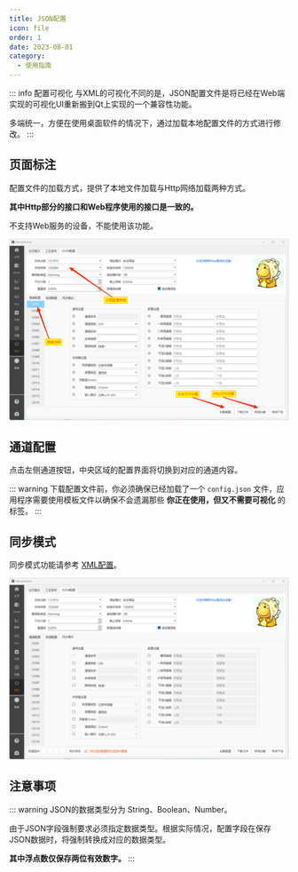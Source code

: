 ```yaml
---
title: JSON配置
icon: file
order: 1
date: 2023-08-01
category:
  - 使用指南
---
```


::: info 配置可视化
与XML的可视化不同的是，JSON配置文件是将已经在Web端实现的可视化UI重新搬到Qt上实现的一个兼容性功能。

多端统一，方便在使用桌面软件的情况下，通过加载本地配置文件的方式进行修改。
:::

## 页面标注

配置文件的加载方式，提供了本地文件加载与Http网络加载两种方式。

**其中Http部分的接口和Web程序使用的接口是一致的。** 

不支持Web服务的设备，不能使用该功能。

![](./assets/jsonchannel.png)

## 通道配置

点击左侧通道按钮，中央区域的配置界面将切换到对应的通道内容。

::: warning
下载配置文件前，你必须确保已经加载了一个 `config.json` 文件，应用程序需要使用模板文件以确保不会遗漏那些 **你正在使用，但又不需要可视化** 的标签。
:::

## 同步模式

同步模式功能请参考 [XML配置](./xmlview.md#同步模式)。

![](./assets/jsonsync.png)

## 注意事项

::: warning
JSON的数据类型分为 String、Boolean、Number。

由于JSON字段强制要求必须指定数据类型。根据实际情况，配置字段在保存JSON数据时，将强制转换成对应的数据类型。

**其中浮点数仅保存两位有效数字。**
:::
